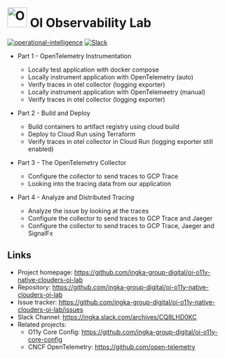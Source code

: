 # <img src="/assets/images/ITOI.png" alt="OpenTelemetry Icon" width="45" height=""> OI Observability Lab
[![operational-intelligence](https://img.shields.io/static/v1?label=oi&message=opi&color=white&logo=data:image/png;base64,iVBORw0KGgoAAAANSUhEUgAAAA4AAAAOCAYAAAAfSC3RAAAAv0lEQVQoFX2SWxLDIAhFY6fL0e0lG81+Wg/1MDTTlA/F+wBMbK8ZW4nWWpyEr2elTxN2RHeGyqF9sBAQvfdtjPEBygoGZ/fQO6oV3YsvJ6lcdBSgsqMex5HdweTQEnlHhOd5BmghDuZwaGowbca8S+T7vidWc8Bpjj8Rgn8GOfcvY5ZfFe2C6BphBCRBuCqFjurVXDXhCdUykzuOeMUwG41kAvn1yAk/+6IT85wvJ5i53L0ceffsCGAXciv/wuDfxMQi4xzpAiQAAAAASUVORK5CYII=)](https://github.com/orgs/ingka-group-digital/teams/opi-observability-pipeline)
[![Slack](https://img.shields.io/badge/join%20slack-%23sig--observability-brightgreen.svg)](https://ingka.slack.com/channels/CQ8LHD0KC)


* Part 1 - OpenTelemetry Instrumentation
  * Locally test application with docker compose
  * Locally instrument application with OpenTelemetry (auto)
  * Verify traces in otel collector (logging exporter)
  * Locally instrument application with OpenTelemeetry (manual)
  * Verify traces in otel collector (logging exporter)


* Part 2 - Build and Deploy
  * Build containers to artifact registry using cloud build
  * Deploy to Cloud Run using Terraform
  * Verify traces in otel collector in Cloud Run (logging exporter still enabled)


* Part 3 - The OpenTelemetry Collector
  * Configure the collector to send traces to GCP Trace
  * Looking into the tracing data from our application


* Part 4 - Analyze and Distributed Tracing
  * Analyze the issue by looking at the traces
  * Configure the collector to send traces to GCP Trace and Jaeger
  * Configure the collector to send traces to GCP Trace, Jaeger and SignalFx

## Links

- Project homepage: https://github.com/ingka-group-digital/oi-o11y-native-clouders-oi-lab
- Repository: https://github.com/ingka-group-digital/oi-o11y-native-clouders-oi-lab
- Issue tracker: https://github.com/ingka-group-digital/oi-o11y-native-clouders-oi-lab/issues
- Slack Channel: https://ingka.slack.com/archives/CQ8LHD0KC
- Related projects:
  - O11y Core Config: https://github.com/ingka-group-digital/oi-o11y-core-config
  - CNCF OpenTelemetry: https://github.com/open-telemetry
